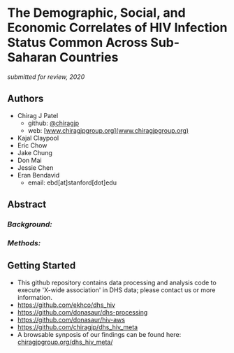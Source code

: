 # The Demographic, Social, and Economic Correlates of HIV Infection Status Common Across Sub-Saharan Countries

*submitted for review, 2020*

## Authors 
- Chirag J Patel
    + github: [\@chiragjp](http://github.com/chiragjp)
    + web: [www.chiragjpgroup.org](www.chiragjpgroup.org)
- Kajal Claypool
- Eric Chow
- Jake Chung
- Don Mai
- Jessie Chen
- Eran Bendavid
    + email: ebd[at]stanford[dot]edu

## Abstract
### *Background:* 

### *Methods:* 

## Getting Started
- This github repository contains data processing and analysis code to execute 'X-wide association' in DHS data; please contact us or more information.
- https://github.com/ekhco/dhs_hiv
- https://github.com/donasaur/dhs-processing
- https://github.com/donasaur/hiv-aws 
- https://github.com/chiragjp/dhs_hiv_meta
- A browsable synposis of our findings can be found here: <a href='https://www.chiragjpgroup.org/dhs_hiv_meta/'>chiragjpgroup.org/dhs_hiv_meta/</a> 
